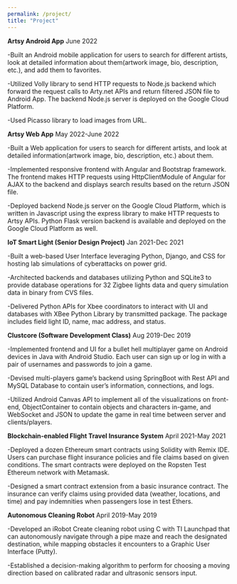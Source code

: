 ```yaml
---
permalink: /project/
title: "Project"
---
```



**Artsy Android App**											 	                                                                    June 2022

-Built an Android mobile application for users to search for different artists, look at detailed information about them(artwork image, bio, description, etc.), and add them to favorites.

-Utilized Volly library to send HTTP requests to Node.js backend which forward the request calls to Arty.net APIs and return filtered JSON file to Android App. The backend Node.js server is deployed on the Google Cloud Platform. 

-Used Picasso library to load images from URL.
  
  
  
  
**Artsy Web App**										                                                                             May 2022-June 2022

-Built a Web application for users to search for different artists, and look at detailed information(artwork image, bio, description, etc.)  about them.

-Implemented responsive frontend with Angular and Bootstrap framework. The frontend makes HTTP requests using HttpClientModule of Angular for AJAX  to the backend and displays search results based on the return JSON file. 

-Deployed backend Node.js server on the Google Cloud Platform, which is written in Javascript using the express library to make HTTP requests to Artsy APIs. Python Flask version backend is available and deployed on the Google Cloud Platform as well. 




**IoT Smart Light (Senior Design Project)**					                                                              Jan 2021-Dec 2021

-Built a web-based User Interface leveraging Python, Django, and CSS for hosting lab simulations of cyberattacks on power grid.

-Architected backends and databases utilizing Python and SQLite3 to provide database operations for 32 Zigbee lights data and query simulation data in binary from CVS files.

-Delivered Python APIs for Xbee coordinators to interact with UI and databases with XBee Python Library by transmitted package. The package includes field light ID, name, mac address, and status. 



**Clustcore (Software Development Class)**					                                                              Aug 2019-Dec 2019

-Implemented frontend and UI for a bullet hell multiplayer game on Android devices in Java with Android Studio. Each user can sign up or log in with a pair of usernames and passwords to join a game. 

-Devised multi-players game’s backend using SpringBoot with Rest API  and MySQL Database to contain user’s information, connections, and logs.

-Utilized Android Canvas API to implement all of the visualizations on front-end, ObjectContainer to contain objects and characters in-game, and WebSocket and JSON to update the game in real time between server and clients/players. 



**Blockchain-enabled Flight Travel Insurance System**		                                                         April 2021-May 2021

-Deployed a dozen Ethereum smart contracts using Solidity with Remix IDE.  Users can purchase flight insurance policies and file claims based on given conditions. The smart contracts were deployed on the Ropsten Test Ethereum network with Metamask. 

-Designed a  smart contract extension from a basic insurance contract. The insurance can verify claims using provided data (weather, locations, and time) and pay indemnities when passengers lose in test Ethers. 



**Autonomous Cleaning Robot**							                                                                        April 2019-May 2019

-Developed an iRobot Create cleaning robot using C with TI Launchpad that can autonomously navigate through a pipe maze and reach the designated destination, while mapping obstacles it encounters to a Graphic User Interface (Putty).

-Established a decision-making algorithm to perform for choosing a moving direction based on calibrated radar and ultrasonic sensors input. 

